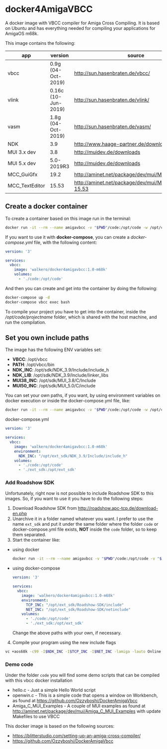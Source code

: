 # docker4AmigaVBCC
A docker image with VBCC compiler for Amiga Cross Compiling. It is based on Ubuntu and has everything needed for compiling your applications for AmigaOS m68k.

This image contains the following:

| app               | version               | source
|-------------------|-----------------------|-----------------------------------|
| vbcc              | 0.9g (04-Oct-2019)    | http://sun.hasenbraten.de/vbcc/
| vlink             | 0.16c (10-Jun-2019)   | http://sun.hasenbraten.de/vlink/
| vasm              | 1.8g (04-Oct-2019)    | http://sun.hasenbraten.de/vasm/
| NDK               | 3.9                   | http://www.haage-partner.de/download/AmigaOS/
| MUI 3.x dev       | 3.8                   | http://muidev.de/downloads
| MUI 5.x dev       | 5.0-2019R3            | http://muidev.de/downloads
| MCC_GuiGfx        | 19.2                  | http://aminet.net/package/dev/mui/MCC_Guigfx
| MCC_TextEditor    | 15.53                 | http://aminet.net/package/dev/mui/MCC_TextEditor-15.53

## Create a docker container

To create a container based on this image run in the terminal:

```bash
docker run -it --rm --name amigavbcc -v "$PWD"/code:/opt/code -w /opt/code walkero/docker4amigavbcc:1.0-m68k bash
```

If you want to use it with **docker-compose**, you can create a *docker-compose.yml* file, with the following content:

```yaml
version: '3'

services:
  vbcc:
    image: 'walkero/docker4amigavbcc:1.0-m68k'
    volumes:
      - './code:/opt/code'
```

And then you can create and get into the container by doing the following:
```bash
docker-compose up -d
docker-compose vbcc exec bash
```

To compile your project you have to get into the container, inside the */opt/code/projectname* folder, which is shared with the host machine, and run the compilation.

## Set you own include paths

The image has the following ENV variables set:

* **VBCC**: /opt/vbcc
* **PATH**: /opt/vbcc/bin
* **NDK_INC**: /opt/sdk/NDK_3.9/Include/include_h
* **NDK_LIB**: /opt/sdk/NDK_3.9/Include/linker_libs
* **MUI38_INC**: /opt/sdk/MUI_3.8/C/Include
* **MUI50_INC**: /opt/sdk/MUI_5.0/C/include

You can set your own paths, if you want, by using environment variables on docker execution or inside the docker-compose.yml file, like:
```bash
docker run -it --rm --name amigavbcc -v "$PWD"/code:/opt/code -w /opt/code -e NDK_INC="/your/folder/path" walkero/docker4amigavbcc:1.0-m68k bash
```
docker-compose.yml
```yaml
version: '3'

services:
  vbcc:
    image: 'walkero/docker4amigavbcc:1.0-m68k'
    environment:
      NDK_INC: "/opt/ext_sdk/NDK_3.9/Include/include_h"
    volumes:
      - './code:/opt/code'
      - './ext_sdk:/opt/ext_sdk'
```

### Add Roadshow SDK

Unfortunately, right now is not possible to include Roadshow SDK to this images. So, if you want to use it you have to do the following steps:
1. Download Roadshow SDK from http://roadshow.apc-tcp.de/download-en.php
2. Unarchive it in a folder named whatever you want. I prefer to use the name `ext_sdk` and put it under the same folder where the folder `code` or docker-compose.yml file exists, **NOT** inside the `code` folder, so to keep them separated.
3. Start the container like:
  * using docker
    ```bash
    docker run -it --rm --name amigavbcc -v "$PWD"/code:/opt/code -v "$PWD"/ext-sdk:/opt/ext-sdk -w /opt/code -e TCP_INC="/opt/ext_sdk/Roadshow-SDK/include" -e NET_INC="/opt/ext_sdk/Roadshow-SDK/netinclude" walkero/docker4amigavbcc:1.0-m68k bash
    ```
  * using docker-compose
    ```yaml
    version: '3'

    services:
      vbcc:
        image: 'walkero/docker4amigavbcc:1.0-m68k'
        environment:
          TCP_INC: "/opt/ext_sdk/Roadshow-SDK/include"
          NET_INC: "/opt/ext_sdk/Roadshow-SDK/netinclude"
        volumes:
          - './code:/opt/code'
          - './ext_sdk:/opt/ext_sdk'
    ```
    Change the above paths with your own, if necessary.
4. Compile your program using the new include flags
  ```bash
  vc +aos68k -c99 -I$NDK_INC -I$TCP_INC -I$NET_INC -lamiga -lauto Online.c -o Online
  ```

### Demo code
Under the folder `code` you will find some demo scripts that can be compiled with this vbcc docker installation

* hello.c - Just a simple Hello World script
* openwin.c - This is a simple code that opens a window on Workbench, as found at https://github.com/Ozzyboshi/DockerAmigaVbcc
* Amiga_C_MUI_Examples - A couple of MUI examples as found at http://aminet.net/package/dev/mui/Amiga_C_MUI_Examples with update Makefiles to use VBCC

This docker image is based on the following sources:
* https://blitterstudio.com/setting-up-an-amiga-cross-compiler/
* https://github.com/Ozzyboshi/DockerAmigaVbcc
